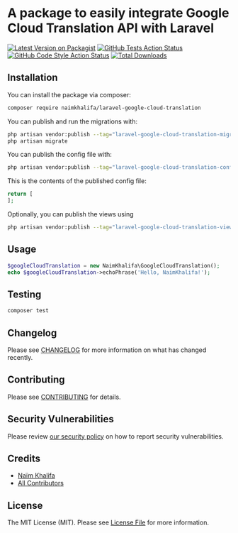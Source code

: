 # A package to easily integrate Google Cloud Translation API with Laravel

[![Latest Version on Packagist](https://img.shields.io/packagist/v/naimkhalifa/laravel-google-cloud-translation.svg?style=flat-square)](https://packagist.org/packages/naimkhalifa/laravel-google-cloud-translation)
[![GitHub Tests Action Status](https://img.shields.io/github/actions/workflow/status/naimkhalifa/laravel-google-cloud-translation/run-tests.yml?branch=main&label=tests&style=flat-square)](https://github.com/naimkhalifa/laravel-google-cloud-translation/actions?query=workflow%3Arun-tests+branch%3Amain)
[![GitHub Code Style Action Status](https://img.shields.io/github/actions/workflow/status/naimkhalifa/laravel-google-cloud-translation/fix-php-code-style-issues.yml?branch=main&label=code%20style&style=flat-square)](https://github.com/naimkhalifa/laravel-google-cloud-translation/actions?query=workflow%3A"Fix+PHP+code+style+issues"+branch%3Amain)
[![Total Downloads](https://img.shields.io/packagist/dt/naimkhalifa/laravel-google-cloud-translation.svg?style=flat-square)](https://packagist.org/packages/naimkhalifa/laravel-google-cloud-translation)



## Installation

You can install the package via composer:

```bash
composer require naimkhalifa/laravel-google-cloud-translation
```

You can publish and run the migrations with:

```bash
php artisan vendor:publish --tag="laravel-google-cloud-translation-migrations"
php artisan migrate
```

You can publish the config file with:

```bash
php artisan vendor:publish --tag="laravel-google-cloud-translation-config"
```

This is the contents of the published config file:

```php
return [
];
```

Optionally, you can publish the views using

```bash
php artisan vendor:publish --tag="laravel-google-cloud-translation-views"
```

## Usage

```php
$googleCloudTranslation = new NaimKhalifa\GoogleCloudTranslation();
echo $googleCloudTranslation->echoPhrase('Hello, NaimKhalifa!');
```

## Testing

```bash
composer test
```

## Changelog

Please see [CHANGELOG](CHANGELOG.md) for more information on what has changed recently.

## Contributing

Please see [CONTRIBUTING](CONTRIBUTING.md) for details.

## Security Vulnerabilities

Please review [our security policy](../../security/policy) on how to report security vulnerabilities.

## Credits

- [Naïm Khalifa](https://github.com/naimkhalifa)
- [All Contributors](../../contributors)

## License

The MIT License (MIT). Please see [License File](LICENSE.md) for more information.
